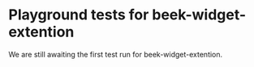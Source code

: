 # Playground tests for beek-widget-extention
We are still awaiting the first test run for beek-widget-extention.
